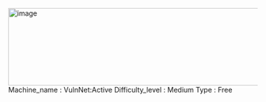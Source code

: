 
<img width="890" height="158" alt="image" src="https://github.com/user-attachments/assets/a20284ec-4dc5-4f40-9a36-9cb1f727ff4d" />
Machine_name : VulnNet:Active
Difficulty_level : Medium
Type : Free
